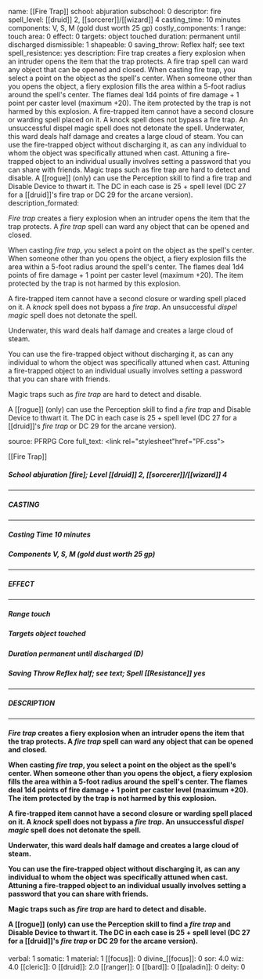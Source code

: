 name: [[Fire Trap]]
school: abjuration
subschool: 0
descriptor: fire
spell_level: [[druid]] 2, [[sorcerer]]/[[wizard]] 4
casting_time: 10 minutes
components: V, S, M (gold dust worth 25 gp)
costly_components: 1
range: touch
area: 0
effect: 0
targets: object touched
duration: permanent until discharged
dismissible: 1
shapeable: 0
saving_throw: Reflex half; see text
spell_resistence: yes
description: Fire trap creates a fiery explosion when an intruder opens the item that the trap protects. A fire trap spell can ward any object that can be opened and closed.  When casting fire trap, you select a point on the object as the spell's center. When someone other than you opens the object, a fiery explosion fills the area within a 5-foot radius around the spell's center. The flames deal 1d4 points of fire damage + 1 point per caster level (maximum +20). The item protected by the trap is not harmed by this explosion.  A fire-trapped item cannot have a second closure or warding spell placed on it. A knock spell does not bypass a fire trap. An unsuccessful dispel magic spell does not detonate the spell.  Underwater, this ward deals half damage and creates a large cloud of steam.  You can use the fire-trapped object without discharging it, as can any individual to whom the object was specifically attuned when cast. Attuning a fire-trapped object to an individual usually involves setting a password that you can share with friends.  Magic traps such as fire trap are hard to detect and disable.  A [[rogue]] (only) can use the Perception skill to find a fire trap and Disable Device to thwart it. The DC in each case is 25 + spell level (DC 27 for a [[druid]]'s fire trap or DC 29 for the arcane version).
description_formated: <p><i>Fire trap</i> creates a fiery explosion when an intruder opens the item that the trap protects. A <i>fire trap</i> spell can ward any object that can be opened and closed.</p><p>When casting <i>fire trap</i>, you select a point on the object as the spell's center. When someone other than you opens the object, a fiery explosion fills the area within a 5-foot radius around the spell's center. The flames deal 1d4 points of fire damage + 1 point per caster level (maximum +20). The item protected by the trap is not harmed by this explosion.</p><p>A fire-trapped item cannot have a second closure or warding spell placed on it. A <i>knock</i> spell does not bypass a <i>fire trap</i>. An unsuccessful <i>dispel magic</i> spell does not detonate the spell.</p><p>Underwater, this ward deals half damage and creates a large cloud of steam.</p><p>You can use the fire-trapped object without discharging it, as can any individual to whom the object was specifically attuned when cast. Attuning a fire-trapped object to an individual usually involves setting a password that you can share with friends.</p><p>Magic traps such as <i>fire trap</i> are hard to detect and disable.</p><p>A [[rogue]] (only) can use the Perception skill to find a <i>fire trap</i> and Disable Device to thwart it. The DC in each case is 25 + spell level (DC 27 for a [[druid]]'s <i>fire trap</i> or DC 29 for the arcane version).</p>
source: PFRPG Core
full_text: <link rel="stylesheet"href="PF.css"><div class="heading"><p class="alignleft">[[Fire Trap]]</p><div style="clear: both;"></div></div><div><h5><b>School </b>abjuration [fire]; <b>Level </b>[[druid]] 2, [[sorcerer]]/[[wizard]] 4</h5></div><hr/><div><h5><b>CASTING</b></h5></div><hr/><div><h5><b>Casting Time </b>10 minutes</h5><h5><b>Components </b>V, S, M (gold dust worth 25 gp)</h5></div><hr/><div><h5><b>EFFECT</b></h5></div><hr/><div><h5><b>Range </b>touch</h5><h5><b>Targets </b>object touched</h5><h5><b>Duration </b>permanent until discharged (D)</h5><h5><b>Saving Throw </b>Reflex half; see text; <b>Spell [[Resistance]] </b>yes</h5></div><hr/><div><h5><b>DESCRIPTION</b></h5></div><hr/><div><h4><p><i>Fire trap</i> creates a fiery explosion when an intruder opens the item that the trap protects. A <i>fire trap</i> spell can ward any object that can be opened and closed.</p><p>When casting <i>fire trap</i>, you select a point on the object as the spell's center. When someone other than you opens the object, a fiery explosion fills the area within a 5-foot radius around the spell's center. The flames deal 1d4 points of fire damage + 1 point per caster level (maximum +20). The item protected by the trap is not harmed by this explosion.</p><p>A fire-trapped item cannot have a second closure or warding spell placed on it. A <i>knock</i> spell does not bypass a <i>fire trap</i>. An unsuccessful <i>dispel magic</i> spell does not detonate the spell.</p><p>Underwater, this ward deals half damage and creates a large cloud of steam.</p><p>You can use the fire-trapped object without discharging it, as can any individual to whom the object was specifically attuned when cast. Attuning a fire-trapped object to an individual usually involves setting a password that you can share with friends.</p><p>Magic traps such as <i>fire trap</i> are hard to detect and disable.</p><p>A [[rogue]] (only) can use the Perception skill to find a <i>fire trap</i> and Disable Device to thwart it. The DC in each case is 25 + spell level (DC 27 for a [[druid]]'s <i>fire trap</i> or DC 29 for the arcane version).</p></h4></div>
verbal: 1
somatic: 1
material: 1
[[focus]]: 0
divine_[[focus]]: 0
sor: 4.0
wiz: 4.0
[[cleric]]: 0
[[druid]]: 2.0
[[ranger]]: 0
[[bard]]: 0
[[paladin]]: 0
deity: 0
